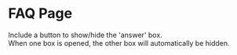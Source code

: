 # FAQ Page

Include a button to show/hide the 'answer' box. <br/>
When one box is opened, the other box will automatically be hidden.

